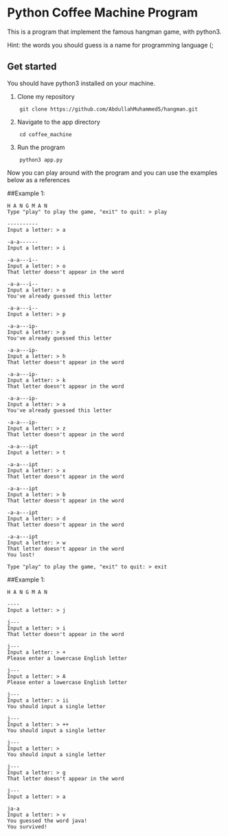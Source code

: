# Python Coffee Machine Program 

This is a program that implement the famous hangman game, with python3. 

Hint: the words you should guess is a name for programming language (; 

## Get started 

You should have python3 installed on your machine.

1. Clone my repository

```
    git clone https://github.com/AbdullahMuhammed5/hangman.git
```

2. Navigate to the app directory

```
    cd coffee_machine 
```

3. Run the program 

```
    python3 app.py
```

Now you can play around with the program and you can use the examples below as a references

##Example 1:

```
H A N G M A N
Type "play" to play the game, "exit" to quit: > play

----------
Input a letter: > a

-a-a------
Input a letter: > i

-a-a---i--
Input a letter: > o
That letter doesn't appear in the word

-a-a---i--
Input a letter: > o
You've already guessed this letter

-a-a---i--
Input a letter: > p

-a-a---ip-
Input a letter: > p
You've already guessed this letter

-a-a---ip-
Input a letter: > h
That letter doesn't appear in the word

-a-a---ip-
Input a letter: > k
That letter doesn't appear in the word

-a-a---ip-
Input a letter: > a
You've already guessed this letter

-a-a---ip-
Input a letter: > z
That letter doesn't appear in the word

-a-a---ipt
Input a letter: > t

-a-a---ipt
Input a letter: > x
That letter doesn't appear in the word

-a-a---ipt
Input a letter: > b
That letter doesn't appear in the word

-a-a---ipt
Input a letter: > d
That letter doesn't appear in the word

-a-a---ipt
Input a letter: > w
That letter doesn't appear in the word
You lost!

Type "play" to play the game, "exit" to quit: > exit
```

##Example 1:

```
H A N G M A N

----
Input a letter: > j

j---
Input a letter: > i
That letter doesn't appear in the word

j---
Input a letter: > +
Please enter a lowercase English letter

j---
Input a letter: > A
Please enter a lowercase English letter

j---
Input a letter: > ii
You should input a single letter

j---
Input a letter: > ++
You should input a single letter

j---
Input a letter: >
You should input a single letter

j---
Input a letter: > g
That letter doesn't appear in the word

j---
Input a letter: > a

ja-a
Input a letter: > v
You guessed the word java!
You survived!
```
